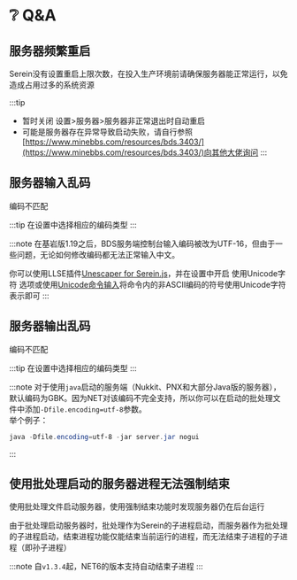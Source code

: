 # ❔ Q&A

## 服务器频繁重启

Serein没有设置重启上限次数，在投入生产环境前请确保服务器能正常运行，以免造成占用过多的系统资源

:::tip

- 暂时关闭 设置>服务器>服务器非正常退出时自动重启
- 可能是服务器存在异常导致启动失败，请自行参照[https://www.minebbs.com/resources/bds.3403/](https://www.minebbs.com/resources/bds.3403/)向其他大佬询问
:::

## 服务器输入乱码

编码不匹配

:::tip
在设置中选择相应的编码类型
:::

:::note
在基岩版1.19之后，BDS服务端控制台输入编码被改为UTF-16，但由于一些问题，无论如何修改编码都无法正常输入中文。

你可以使用LLSE插件[Unescaper for Serein.js](https://www.minebbs.com/resources/unescaper-for-serein.5441/)，并在设置中开启 使用Unicode字符 选项或使用[Unicode命令输入](../guide/command#在服务器中执行命令)将命令内的非ASCII编码的符号使用Unicode字符表示即可
:::

## 服务器输出乱码

编码不匹配

:::tip
在设置中选择相应的编码类型
:::

:::note
对于使用`java`启动的服务端（Nukkit、PNX和大部分Java版的服务器），默认编码为GBK。因为NET对该编码不完全支持，所以你可以在启动的批处理文件中添加`-Dfile.encoding=utf-8`参数。  
举个例子：

```powershell
java -Dfile.encoding=utf-8 -jar server.jar nogui
```

:::

## 使用批处理启动的服务器进程无法强制结束

使用批处理文件启动服务器，使用强制结束功能时发现服务器仍在后台运行

由于批处理启动服务器时，批处理作为Serein的子进程启动，而服务器作为批处理的子进程启动，结束进程功能仅能结束当前运行的进程，而无法结束子进程的子进程（即孙子进程）

:::note
自`v1.3.4`起，NET6的版本支持自动结束子进程
:::
